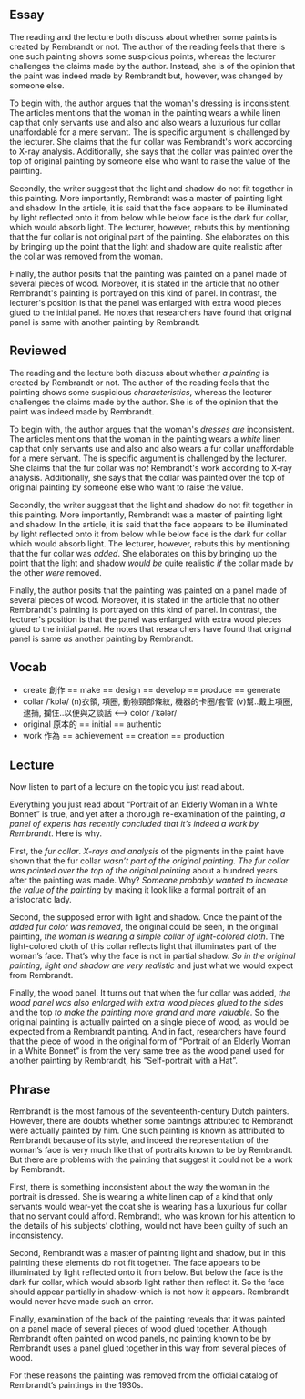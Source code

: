 ## Essay
The reading and the lecture both discuss about whether some paints is created by Rembrandt or not. The author of the reading feels that there is one such painting shows some suspicious points, whereas the lecturer challenges the claims made by the author. Instead, she is of the opinion that the paint was indeed made by Rembrandt but, however, was changed by someone else.

To begin with, the author argues that the woman's dressing is inconsistent. The articles mentions that the woman in the painting wears a while linen cap that only servants use and also and also wears a luxurious fur collar unaffordable for a mere servant. The is specific argument is challenged by the lecturer. She claims that the fur collar was Rembrandt's work according to X-ray analysis. Additionally, she says that the collar was painted over the top of original painting by someone else who want to raise the value of the painting.

Secondly, the writer suggest that the light and shadow do not fit together in this painting. More importantly, Rembrandt was a master of painting light and shadow. In the article, it is said that the face appears to be illuminated by light reflected onto it from below while below face is the dark fur collar, which would absorb light. The lecturer, however, rebuts this by mentioning that the fur collar is not original part of the painting. She elaborates on this by bringing up the point that the light and shadow are quite realistic after the collar was removed from the woman.

Finally, the author posits that the painting was painted on a panel made of several pieces of wood. Moreover, it is stated in the article that no other Rembrandt's painting is portrayed on this kind of panel. In contrast, the lecturer's position is that the panel was enlarged with extra wood pieces glued to the initial panel. He notes that researchers have found that original panel is same with another painting by Rembrandt.

## Reviewed
The reading and the lecture both discuss about whether *a painting* is created by Rembrandt or not. The author of the reading feels that the painting shows some suspicious *characteristics*, whereas the lecturer challenges the claims made by the author. She is of the opinion that the paint was indeed made by Rembrandt.

To begin with, the author argues that the woman's *dresses* *are* inconsistent. The articles mentions that the woman in the painting wears a *white* linen cap that only servants use and also and also wears a fur collar unaffordable for a mere servant. The is specific argument is challenged by the lecturer. She claims that the fur collar was *not* Rembrandt's work according to X-ray analysis. Additionally, she says that the collar was painted over the top of original painting by someone else who want to raise the value.

Secondly, the writer suggest that the light and shadow do not fit together in this painting. More importantly, Rembrandt was a master of painting light and shadow. In the article, it is said that the face appears to be illuminated by light reflected onto it from below while below face is the dark fur collar which would absorb light. The lecturer, however, rebuts this by mentioning that the fur collar was *added*. She elaborates on this by bringing up the point that the light and shadow *would be* quite realistic *if* the collar made by the other *were* removed.

Finally, the author posits that the painting was painted on a panel made of several pieces of wood. Moreover, it is stated in the article that no other Rembrandt's painting is portrayed on this kind of panel. In contrast, the lecturer's position is that the panel was enlarged with extra wood pieces glued to the initial panel. He notes that researchers have found that original panel is same *as* another painting by Rembrandt.

## Vocab
- create 創作 == make == design == develop == produce == generate
- collar /ˈkɒlə/ (n)衣領, 項圈, 動物頸部條紋, 機器的卡圈/套管 (v)幫..戴上項圈, 逮捕, 攔住..以便與之談話 <--> color /ˈkələr/ 
- original 原本的 == initial == authentic
- work 作為 == achievement == creation == production

## Lecture
Now listen to part of a lecture on the topic you just read about. 

Everything you just read about “Portrait of an Elderly Woman in a White Bonnet” is true, and yet after a thorough re-examination of the painting, *a panel of experts has recently concluded that it’s indeed a work by Rembrandt*. Here is why. 

First, the *fur collar*. *X-rays and analysis* of the pigments in the paint have shown that the fur collar *wasn’t part of the original painting. The fur collar was painted over the top of the original painting* about a hundred years after the painting was made. Why? *Someone probably wanted to increase the value of the painting* by making it look like a formal portrait of an aristocratic lady. 

Second, the supposed error with light and shadow. Once the paint of the *added fur color was removed*, the original could be seen, in the original painting, *the woman is wearing a simple collar of light-colored cloth*. The light-colored cloth of this collar reflects light that illuminates part of the woman’s face. That’s why the face is not in partial shadow. *So in the original painting, light and shadow are very realistic* and just what we would expect from Rembrandt. 

Finally, the wood panel. It turns out that when the fur collar was added, *the wood panel was also enlarged with extra wood pieces glued to the sides* and the top *to make the painting more grand and more valuable*. So the original painting is actually painted on a single piece of wood, as would be expected from a Rembrandt painting. And in fact, researchers have found that the piece of wood in the original form of “Portrait of an Elderly Woman in a White Bonnet” is from the very same tree as the wood panel used for another painting by Rembrandt, his “Self-portrait with a Hat”.

## Phrase
Rembrandt is the most famous of the seventeenth-century Dutch painters. However, there are doubts whether some paintings attributed to Rembrandt were actually painted by him. One such painting is known as attributed to Rembrandt because of its style, and indeed the representation of the woman’s face is very much like that of portraits known to be by Rembrandt. But there are problems with the painting that suggest it could not be a work by Rembrandt.

First, there is something inconsistent about the way the woman in the portrait is dressed. She is wearing a white linen cap of a kind that only servants would wear-yet the coat she is wearing has a luxurious fur collar that no servant could afford. Rembrandt, who was known for his attention to the details of his subjects’ clothing, would not have been guilty of such an inconsistency.

Second, Rembrandt was a master of painting light and shadow, but in this painting these elements do not fit together. The face appears to be illuminated by light reflected onto it from below. But below the face is the dark fur collar, which would absorb light rather than reflect it. So the face should appear partially in shadow-which is not how it appears. Rembrandt would never have made such an error.

Finally, examination of the back of the painting reveals that it was painted on a panel made of several pieces of wood glued together. Although Rembrandt often painted on wood panels, no painting known to be by Rembrandt uses a panel glued together in this way from several pieces of wood.

For these reasons the painting was removed from the official catalog of Rembrandt’s paintings in the 1930s.